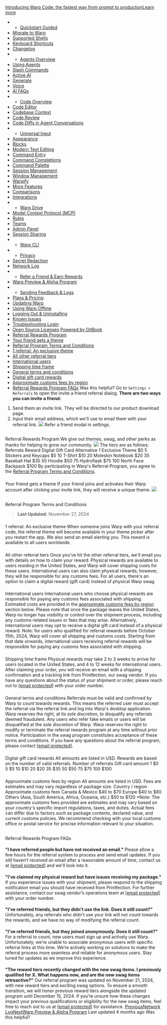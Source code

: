 [Introducing Warp Code: the fastest way from prompt to productionLearn more ](https://www.warp.dev/blog/introducing-warp-code-prompt-to-prod)
 * * [Quickstart Guided](/)
 * [Migrate to Warp](/getting-started/migrate-to-warp)
 * [Supported Shells](/getting-started/supported-shells)
 * [Keyboard Shortcuts](/getting-started/keyboard-shortcuts)
 * [Changelog](/getting-started/changelog)
 * * [Agents Overview](/agents/agents-overview)
 * [Using Agents](/agents/using-agents)
 * [Slash Commands](/agents/slash-commands)
 * [Active AI](/agents/active-ai)
 * [Generate](/agents/generate)
 * [Voice](/agents/voice)
 * [AI FAQs](/agents/ai-faqs)
 * * [Code Overview](/code/code-overview)
 * [Code Editor](/code/code-editor)
 * [Codebase Context](/code/codebase-context)
 * [Code Review](/code/code-review)
 * [Code Diffs in Agent Conversations](/code/reviewing-code)
 * * [Universal Input](/terminal/universal-input)
 * [Appearance](/terminal/appearance)
 * [Blocks](/terminal/blocks)
 * [Modern Text Editing](/terminal/editor)
 * [Command Entry](/terminal/entry)
 * [Command Completions](/terminal/command-completions)
 * [Command Palette](/terminal/command-palette)
 * [Session Management](/terminal/sessions)
 * [Window Management](/terminal/windows)
 * [Warpify](/terminal/warpify)
 * [More Features](/terminal/more-features)
 * [Comparisons](/terminal/comparisons)
 * [Integrations](/terminal/integrations-and-plugins)
 * * [Warp Drive](/knowledge-and-collaboration/warp-drive)
 * [Model Context Protocol (MCP)](/knowledge-and-collaboration/mcp)
 * [Rules](/knowledge-and-collaboration/rules)
 * [Teams](/knowledge-and-collaboration/teams)
 * [Admin Panel](/knowledge-and-collaboration/admin-panel)
 * [Session Sharing](/knowledge-and-collaboration/session-sharing)
 * * [Warp CLI](/developers/cli)
 * * [Privacy](/privacy/privacy)
 * [Secret Redaction](/privacy/secret-redaction)
 * [Network Log](/privacy/network-log)
 * * [Refer a Friend & Earn Rewards](/community/refer-a-friend)
 * [Warp Preview & Alpha Program](/community/warp-preview-and-alpha-program)
 * * [Sending Feedback & Logs](/support-and-billing/sending-us-feedback)
 * [Plans & Pricing](/support-and-billing/plans-and-pricing)
 * [Updating Warp](/support-and-billing/updating-warp)
 * [Using Warp Offline](/support-and-billing/using-warp-offline)
 * [Logging Out & Uninstalling](/support-and-billing/uninstalling-warp)
 * [Known Issues](/support-and-billing/known-issues)
 * [Troubleshooting Login](/support-and-billing/troubleshooting-login-issues)
 * [Open Source Licenses](/support-and-billing/licenses)
[Powered by GitBook](https://www.gitbook.com/?utm_source=content&utm_medium=trademark&utm_campaign=-MbqIgTw17KQvq_DQuRr)
 * [Referral Rewards Program](#referral-rewards-program)
 * [Your friend gets a theme](#your-friend-gets-a-theme)
 * [Referral Program Terms and Conditions](#referral-program-terms-and-conditions)
 * [1 referral: An exclusive theme](#id-1-referral-an-exclusive-theme)
 * [All other referral tiers](#all-other-referral-tiers)
 * [International users](#international-users)
 * [Shipping time frame](#shipping-time-frame)
 * [General terms and conditions](#general-terms-and-conditions)
 * [Digital gift card rewards](#digital-gift-card-rewards)
 * [Approximate customs fees by region](#approximate-customs-fees-by-region)
 * [Referral Rewards Program FAQs](#referral-rewards-program-faqs)
Was this helpful?
Go to `Settings > Referrals` to open the invite a friend referral dialog.
**There are two ways you can invite a friend:**
 1. Send them an invite link. They will be directed to our product download page.
 2. Input their email address, which we'll use to email them with your referral link.
![](https://docs.warp.dev/~gitbook/image?url=https%3A%2F%2F2297236823-files.gitbook.io%2F%7E%2Ffiles%2Fv0%2Fb%2Fgitbook-x-prod.appspot.com%2Fo%2Fspaces%252F-MbqIgTw17KQvq_DQuRr%252Fuploads%252Fgit-blob-1fe7c19128ea40ced49d95dd47b0e0b99c6d2195%252Frefer-a-friend.gif%3Falt%3Dmedia&width=768&dpr=4&quality=100&sign=b9f5b398&sv=2)
Refer a friend modal in settings.
## 
[](#referral-rewards-program)
Referral Rewards Program
We give out themes, swag, and other perks as thanks for helping to grow our community.
![](https://docs.warp.dev/~gitbook/image?url=https%3A%2F%2F2297236823-files.gitbook.io%2F%7E%2Ffiles%2Fv0%2Fb%2Fgitbook-x-prod.appspot.com%2Fo%2Fspaces%252F-MbqIgTw17KQvq_DQuRr%252Fuploads%252Fgit-blob-96efeb367acc1768ef3574701ef01e0e91479540%252Freferrals-swag.png%3Falt%3Dmedia&width=768&dpr=4&quality=100&sign=551cd8e6&sv=2)
The tiers are as follows:
Referrals
Reward
Digital Gift Card Alternative
1
Exclusive Theme
$0
5
Stickers and Keycaps
$5
10
T-Shirt
$10
20
Moleskin Notebook
$20
35
Baseball Hat
$35
50
Hoodie
$50
75
Hydroflask
$75
100
North Face Backpack
$100
By participating in Warp's Referral Program, you agree to the [Referral Program Terms and Conditions](/community/refer-a-friend#referral-program-terms-and-conditions).
### 
[](#your-friend-gets-a-theme)
Your friend gets a theme
If your friend joins and activates their Warp account after clicking your invite link, they will receive a unique theme.
![](https://docs.warp.dev/~gitbook/image?url=https%3A%2F%2F2297236823-files.gitbook.io%2F%7E%2Ffiles%2Fv0%2Fb%2Fgitbook-x-prod.appspot.com%2Fo%2Fspaces%252F-MbqIgTw17KQvq_DQuRr%252Fuploads%252Fgit-blob-0370341f89e09106a86e5af809aa693fa86dce9b%252Freceive_referral_theme.png%3Falt%3Dmedia&width=768&dpr=4&quality=100&sign=7bed9de4&sv=2)
## 
[](#referral-program-terms-and-conditions)
Referral Program Terms and Conditions
> **Last Updated:** November 27, 2024
### 
[](#id-1-referral-an-exclusive-theme)
1 referral: An exclusive theme
When someone joins Warp with your referral code, the referral theme will become available in your theme picker after you restart the app. We also send an email alerting you. This reward is available to all users worldwide.
### 
[](#all-other-referral-tiers)
All other referral tiers
Once you've hit the other referral tiers, we'll email you with details on how to claim your reward. Physical rewards are available to users residing in the United States, and Warp will cover shipping costs for these users. International users can also claim physical rewards; however, they will be responsible for any customs fees. For all users, there's an option to claim a digital reward (gift card) instead of physical Warp swag.
### 
[](#international-users)
International users
International users who choose physical rewards are responsible for paying any customs fees associated with shipping. Estimated costs are provided in the [approximate customs fees by region](/community/refer-a-friend#approximate-customs-fees-by-region) section below. Please note that once the package leaves the United States, Warp no longer has visibility or control over the shipment process, including any customs-related issues or fees that may arise.
Alternatively, international users may opt to receive a digital gift card instead of a physical reward.
Note: for users who qualified for referral rewards before October 15th, 2024, Warp will cover all shipping and customs costs. Starting from that date onwards, international users receiving referral rewards will be responsible for paying any customs fees associated with shipping.
### 
[](#shipping-time-frame)
Shipping time frame
Physical rewards may take 2 to 3 weeks to arrive for users located in the United States, and 4 to 12 weeks for international users. After claiming your order, you will receive an email with a shipping confirmation and a tracking link from Printfection, our swag vendor.
If you have any questions about the status of your shipment or order, please reach out to [[email protected]](/cdn-cgi/l/email-protection) with your order number.
### 
[](#general-terms-and-conditions)
General terms and conditions
Referrals must be valid and confirmed by Warp to count towards rewards. This means the referred user must accept the referral via the referral link and log into Warp's desktop application.
Warp reserves the right, at its sole discretion, to disqualify any referrals deemed fraudulent. Any users who refer fake emails or users will be disqualified at the sole discretion of Warp.
Warp reserves the right to modify or terminate the referral rewards program at any time without prior notice. Participation in the swag program constitutes acceptance of these terms and conditions.
If you have any questions about the referral program, please contact [[email protected]](/cdn-cgi/l/email-protection#cebcaba8abbcbcafa2bd8eb9afbcbee0aaabb8).
### 
[](#digital-gift-card-rewards)
Digital gift card rewards
All amounts are listed in USD. Rewards are based on the number of valid referrals.
Number of referrals
Gift card amount
1
$0
5
$5
10
$10
20
$20
35
$35
50
$50
75
$75
100
$100
### 
[](#approximate-customs-fees-by-region)
Approximate customs fees by region
All amounts are listed in USD. Fees are estimates and may vary regardless of package size.
Country / region
Approximate customs fees
Canada & Mexico
$40 to $70
Europe
$40 to $80
Others (Asia, South America, Africa, Oceania, etc.)
$50 to $120
*Note: The approximate customs fees provided are estimates and may vary based on your country's specific import regulations, taxes, and duties. Actual fees can differ due to factors such as package contents, declared value, and current customs policies. We recommend checking with your local customs office or postal service for precise information relevant to your situation.
## 
[](#referral-rewards-program-faqs)
Referral Rewards Program FAQs
#### 
[](#i-have-referred-people-but-have-not-received-an-email)
**"I have referred people but have not received an email."**
Please allow a few hours for the referral system to process and send email updates. If you still haven’t received an email after a reasonable amount of time, contact us at [[email protected]](/cdn-cgi/l/email-protection#9fedfaf9faededfef3ecdfe8feedefb1fbfae9) and we'll look into it.
#### 
[](#ive-claimed-my-physical-reward-but-have-issues-receiving-my-package)
**"I've claimed my physical reward but have issues receiving my package."**
If you experience issues with your shipment, please respond to the shipping notification email you should have received from Printfection. For further assistance, contact our swag vendor’s operations team at [[email protected]](/cdn-cgi/l/email-protection#3c4f494c4c534e487c4c4e5552485a595f48555352125f5351) with your order number.
#### 
[](#ive-referred-friends-but-they-didnt-use-the-link.-does-it-still-count)
**"I've referred friends, but they didn't use the link. Does it still count?"**
Unfortunately, any referrals who didn't use your link will not count towards the rewards, and we have no way of modifying the referral count.
#### 
[](#ive-referred-friends-but-they-joined-anonymously.-does-it-still-count)
**"I've referred friends, but they joined anonymously. Does it still count?"**
For a referral to count, new users must sign up and actively use Warp. Unfortunately, we’re unable to associate anonymous users with specific referral links at this time.
We’re actively working on solutions to make the referral process more seamless and reliable for anonymous users. Stay tuned for updates as we improve this experience.
#### 
[](#the-reward-tiers-recently-changed-with-the-new-swag-items.-i-previously-qualified-for-x.-what-happen)
**"The reward tiers recently changed with the new swag items. I previously qualified for X. What happens now, and are the new swag items retroactive?"**
Our referral program was updated on November 21, 2024, with new reward tiers and exciting swag options. To ensure a smooth transition, we will honor previous reward tiers alongside the updated program until December 15, 2024.
If you’re unsure how these changes impact your previous qualifications or eligibility for the new swag items, feel free to reach out to us at [[email protected]](/cdn-cgi/l/email-protection) for assistance.
[PreviousNetwork Log](/privacy/network-log)[NextWarp Preview & Alpha Program](/community/warp-preview-and-alpha-program)
Last updated 4 months ago
Was this helpful?